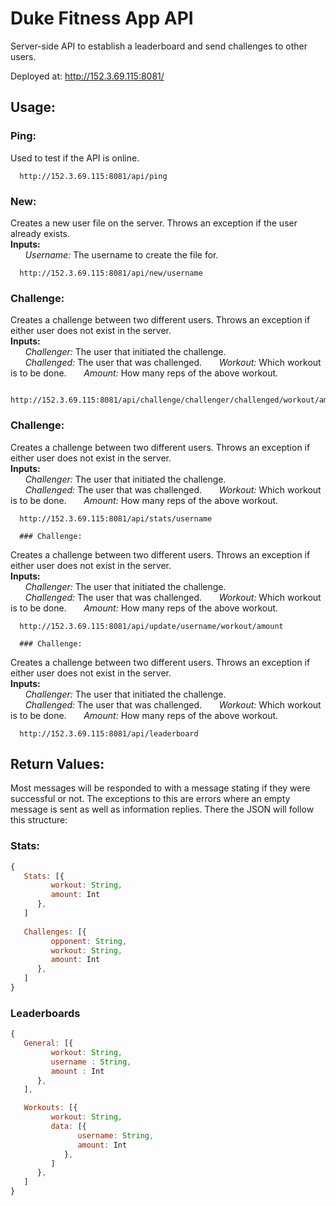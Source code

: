 # Duke Fitness App API
Server-side API to establish a leaderboard and send challenges to other users.

Deployed at: 
http://152.3.69.115:8081/

## Usage: 
### Ping:
Used to test if the API is online.  
      
      http://152.3.69.115:8081/api/ping  
      
### New:
Creates a new user file on the server. Throws an exception if the user already exists.  
**Inputs:**  
&nbsp;&nbsp;&nbsp;&nbsp;&nbsp;&nbsp;*Username:* The username to create the file for.
   
      http://152.3.69.115:8081/api/new/username   
      
### Challenge:
Creates a challenge between two different users. Throws an exception if either user does not exist in the server.  
**Inputs:**  
&nbsp;&nbsp;&nbsp;&nbsp;&nbsp;&nbsp;*Challenger:* The user that initiated the challenge.      
&nbsp;&nbsp;&nbsp;&nbsp;&nbsp;&nbsp;*Challenged:* The user that was challenged. 
&nbsp;&nbsp;&nbsp;&nbsp;&nbsp;&nbsp;*Workout:* Which workout is to be done. 
&nbsp;&nbsp;&nbsp;&nbsp;&nbsp;&nbsp;*Amount:* How many reps of the above workout. 
      
      http://152.3.69.115:8081/api/challenge/challenger/challenged/workout/amount  
      
### Challenge:
Creates a challenge between two different users. Throws an exception if either user does not exist in the server.  
**Inputs:**  
&nbsp;&nbsp;&nbsp;&nbsp;&nbsp;&nbsp;*Challenger:* The user that initiated the challenge.      
&nbsp;&nbsp;&nbsp;&nbsp;&nbsp;&nbsp;*Challenged:* The user that was challenged. 
&nbsp;&nbsp;&nbsp;&nbsp;&nbsp;&nbsp;*Workout:* Which workout is to be done. 
&nbsp;&nbsp;&nbsp;&nbsp;&nbsp;&nbsp;*Amount:* How many reps of the above workout. 

      http://152.3.69.115:8081/api/stats/username  
      
      ### Challenge:
Creates a challenge between two different users. Throws an exception if either user does not exist in the server.  
**Inputs:**  
&nbsp;&nbsp;&nbsp;&nbsp;&nbsp;&nbsp;*Challenger:* The user that initiated the challenge.      
&nbsp;&nbsp;&nbsp;&nbsp;&nbsp;&nbsp;*Challenged:* The user that was challenged. 
&nbsp;&nbsp;&nbsp;&nbsp;&nbsp;&nbsp;*Workout:* Which workout is to be done. 
&nbsp;&nbsp;&nbsp;&nbsp;&nbsp;&nbsp;*Amount:* How many reps of the above workout. 

      http://152.3.69.115:8081/api/update/username/workout/amount 
      
      ### Challenge:
Creates a challenge between two different users. Throws an exception if either user does not exist in the server.  
**Inputs:**  
&nbsp;&nbsp;&nbsp;&nbsp;&nbsp;&nbsp;*Challenger:* The user that initiated the challenge.      
&nbsp;&nbsp;&nbsp;&nbsp;&nbsp;&nbsp;*Challenged:* The user that was challenged. 
&nbsp;&nbsp;&nbsp;&nbsp;&nbsp;&nbsp;*Workout:* Which workout is to be done. 
&nbsp;&nbsp;&nbsp;&nbsp;&nbsp;&nbsp;*Amount:* How many reps of the above workout. 

      http://152.3.69.115:8081/api/leaderboard  
   
## Return Values:
Most messages will be responded to with a message stating if they were successful or not. The exceptions to this are errors where an empty message is sent as well as information replies. There the JSON will follow this structure:
### Stats:
```javascript
{  
   Stats: [{  
         workout: String,  
         amount: Int  
      },  
   ] 
   
   Challenges: [{  
         opponent: String,  
         workout: String,  
         amount: Int  
      },  
   ]  
}
```

### Leaderboards
```javascript
{
   General: [{
         workout: String, 
         username : String, 
         amount : Int
      },
   ],

   Workouts: [{
         workout: String, 
         data: [{
               username: String, 
               amount: Int
            },
         ]
      },
   ]
}
```
